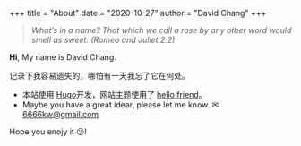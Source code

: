 +++
title = "About"
date = "2020-10-27"
author = "David Chang"
+++
  
  




  
> *What’s in a name? That which we call a rose by any other word would smell as sweet. (Romeo and Juliet 2.2)* 
  
  
**Hi**, My name is David Chang.

记录下我容易遗失的，哪怕有一天我忘了它在何处。
  
  
  
  
 
 
  
  
- 本站使用 [Hugo](https://gohugo.io/)开发，网站主题使用了 [hello friend](https://github.com/panr/hugo-theme-hello-friend)。
- Maybe you have a great idear, please let me know.   &#9993;6666kw@gmail.com

Hope you enojy it &#128540;!

